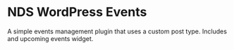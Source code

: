 # NDS WordPress Events

A simple events management plugin that uses a custom post type. Includes and upcoming events widget.


